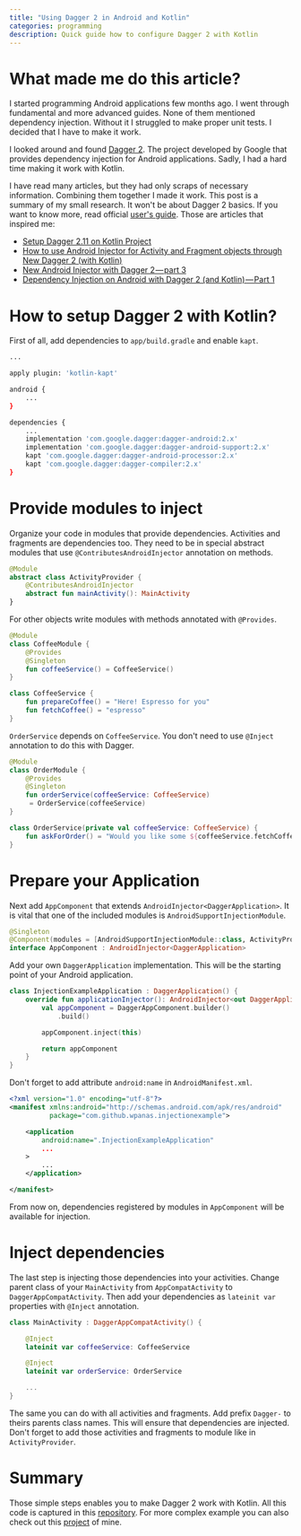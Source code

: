 ```yaml
---
title: "Using Dagger 2 in Android and Kotlin"
categories: programming
description: Quick guide how to configure Dagger 2 with Kotlin
---
```


# What made me do this article?

I started programming Android applications few months ago. I went through fundamental and more advanced guides. None of them mentioned dependency injection. Without it I struggled to make proper unit tests. I decided that I have to make it work.

I looked around and found [Dagger 2](https://dagger.dev). The project developed by Google that provides dependency injection for Android applications. Sadly, I had a hard time making it work with Kotlin. 

I have read many articles, but they had only scraps of necessary information. Combining them together I made it work. This post is a summary of my small research. 
It won't be about Dagger 2 basics. If you want to know more, read official [user's guide](https://dagger.dev/users-guide). 
Those are articles that inspired me:

- [Setup Dagger 2.11 on Kotlin Project](https://medium.com/@malinitin/setup-dagger-2-11-on-kotlin-project-2257ad84ad7c)
- [How to use Android Injector for Activity and Fragment objects through New Dagger 2 (with Kotlin)](https://medium.com/@serapbercin001/how-to-use-android-injector-for-activity-and-fragment-objects-through-new-dagger-2-with-kotlin-704eb8a98c43)
- [New Android Injector with Dagger 2 — part 3](https://android.jlelse.eu/new-android-injector-with-dagger-2-part-3-fe3924df6a89)
- [Dependency Injection on Android with Dagger 2 (and Kotlin) — Part 1](https://medium.com/@rachitmishra/dagger-2-with-kotlin-59d3c2440f4f)

# How to setup Dagger 2 with Kotlin?


First of all, add dependencies to `app/build.gradle` and enable `kapt`.

```bash
...

apply plugin: 'kotlin-kapt'

android {
    ...
}

dependencies {
    ...
    implementation 'com.google.dagger:dagger-android:2.x'
    implementation 'com.google.dagger:dagger-android-support:2.x'
    kapt 'com.google.dagger:dagger-android-processor:2.x'
    kapt 'com.google.dagger:dagger-compiler:2.x'
}
```

# Provide modules to inject

Organize your code in modules that provide dependencies. Activities and fragments are dependencies too. They need to be in special abstract modules that use `@ContributesAndroidInjector` annotation on methods.

```kotlin
@Module
abstract class ActivityProvider {
    @ContributesAndroidInjector
    abstract fun mainActivity(): MainActivity
}
```

For other objects write modules with methods annotated with `@Provides`.

```kotlin
@Module
class CoffeeModule {
    @Provides
    @Singleton
    fun coffeeService() = CoffeeService()
}

class CoffeeService {
    fun prepareCoffee() = "Here! Espresso for you"
    fun fetchCoffee() = "espresso"
}
```

`OrderService` depends on `CoffeeService`. You don't need to use `@Inject` annotation to do this with Dagger.

```kotlin
@Module
class OrderModule {
    @Provides
    @Singleton
    fun orderService(coffeeService: CoffeeService)
     = OrderService(coffeeService)
}

class OrderService(private val coffeeService: CoffeeService) {
    fun askForOrder() = "Would you like some ${coffeeService.fetchCoffee()}?"
}
```

# Prepare your Application

Next add `AppComponent` that extends `AndroidInjector<DaggerApplication>`. It is vital that one of the included modules is `AndroidSupportInjectionModule`.

```kotlin
@Singleton
@Component(modules = [AndroidSupportInjectionModule::class, ActivityProvider::class, CoffeeModule::class, OrderModule::class])
interface AppComponent : AndroidInjector<DaggerApplication>
```

Add your own `DaggerApplication` implementation. This will be the starting point of your Android application.

```kotlin
class InjectionExampleApplication : DaggerApplication() {
    override fun applicationInjector(): AndroidInjector<out DaggerApplication> {
        val appComponent = DaggerAppComponent.builder()
            .build()

        appComponent.inject(this)

        return appComponent
    }
}
```

Don't forget to add attribute `android:name` in `AndroidManifest.xml`.

```xml
<?xml version="1.0" encoding="utf-8"?>
<manifest xmlns:android="http://schemas.android.com/apk/res/android"
          package="com.github.wpanas.injectionexample">

    <application
        android:name=".InjectionExampleApplication"
        ...
    >
        ...
    </application>

</manifest>
```
From now on, dependencies registered by modules in `AppComponent` will be available for injection.

# Inject dependencies

The last step is injecting those dependencies into your activities. Change parent class of your `MainActivity` from `AppCompatActivity` to `DaggerAppCompatActivity`. Then add your dependencies as `lateinit var` properties with `@Inject` annotation.

```kotlin
class MainActivity : DaggerAppCompatActivity() {

    @Inject
    lateinit var coffeeService: CoffeeService

    @Inject
    lateinit var orderService: OrderService

    ...
}
```

The same you can do with all activities and fragments. Add prefix `Dagger-` to theirs parents class names. This will ensure that dependencies are injected. Don't forget to add those activities and fragments to module like in `ActivityProvider`.

# Summary

Those simple steps enables you to make Dagger 2 work with Kotlin. All this code is captured in this [repository](https://github.com/wpanas/InjectionExample). For more complex example you can also check out this [project](https://github.com/wpanas/StateCounter) of mine.